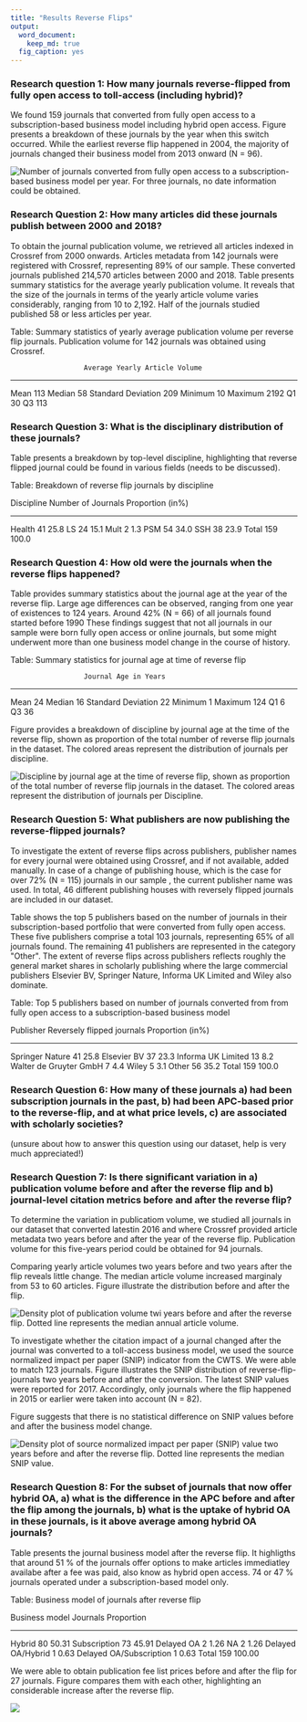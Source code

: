 ```yaml
---
title: "Results Reverse Flips"
output:
  word_document: 
    keep_md: true
  fig_caption: yes
---
```






### Research question 1: How many journals reverse-flipped from fully open access to toll-access (including hybrid)? 

We found 159 journals that converted from fully open access to a subscription-based business model including hybrid open access. Figure presents a breakdown of these journals by the year when this switch occurred. While the earliest reverse flip happened in 2004, the majority of journals changed their business model from 2013 onward (N = 96).


![Number of journals converted from fully open access to a subscription-based business model per year. For three journals, no date information could be obtained.](results_files/figure-docx/time-1.png)

### Research Question 2: How many articles did these journals publish between 2000 and 2018?



To obtain the journal publication volume, we retrieved all articles indexed in Crossref from 2000 onwards. Articles metadata from 142 journals were registered with Crossref, representing 89% of our sample. These converted journals published 214,570 articles between 2000 and 2018. Table presents summary statistics for the average yearly publication volume. It reveals that the size of the journals in terms of the yearly article volume varies considerably, ranging from 10 to 2,192. Half of the journals studied published 58 or less articles per year. 


Table: Summary statistics of yearly average publication volume per reverse flip journals. Publication volume for 142 journals was obtained using Crossref.

                      Average Yearly Article Volume
-------------------  ------------------------------
Mean                                            113
Median                                           58
Standard Deviation                              209
Minimum                                          10
Maximum                                        2192
Q1                                               30
Q3                                              113

### Research Question 3: What is the disciplinary distribution of these journals? 



Table presents a breakdown by top-level discipline, highlighting that reverse flipped journal could be found in various fields (needs to be discussed).


Table: Breakdown of reverse flip journals by discipline

Discipline    Number of Journals   Proportion (in%)
-----------  -------------------  -----------------
Health                        41               25.8
LS                            24               15.1
Mult                           2                1.3
PSM                           54               34.0
SSH                           38               23.9
Total                        159              100.0



### Research Question 4: How old were the journals when the reverse flips happened?

Table provides summary statistics about the journal age at the year of the reverse flip. Large age differences can be observed, ranging from one year of existences to 124 years. Around 42% (N = 66) of all journals found started before 1990 These findings suggest that not all journals in our sample were born fully open access or online journals, but some might underwent more than one business model change in the course of history.


Table: Summary statistics for journal age at time of reverse flip

                      Journal Age in Years
-------------------  ---------------------
Mean                                    24
Median                                  16
Standard Deviation                      22
Minimum                                  1
Maximum                                124
Q1                                       6
Q3                                      36

Figure provides a breakdown of discipline by journal age at the time of the reverse flip, shown as proportion of the total number of reverse flip journals in the dataset. The colored areas represent the distribution of journals per discipline. 


![Discipline by journal age at the time of reverse flip, shown as proportion of the total number of reverse flip journals in the dataset. The colored areas represent the distribution of journals per Discipline.](results_files/figure-docx/unnamed-chunk-8-1.png)

### Research Question 5: What publishers are now publishing the reverse-flipped journals?



To investigate the extent of reverse flips across publishers, publisher names for every journal were obtained using Crossref, and if not available, added manually. In case of a change of publishing house, which is the case for over 72% (N = 115) journals in our sample , the current publisher name was used. In total, 46 different publishing houses with reversely flipped journals are included in our dataset. 

Table shows the top 5 publishers based on the number of journals in their subscription-based portfolio that were converted from fully open access. These five publishers comprise a total 103 journals, representing 65% of all journals found. The remaining 41 publishers are represented in the category "Other". The extent of reverse flips across publishers reflects roughly the general market shares in scholarly publishing  where the large commercial publishers Elsevier BV, Springer Nature, Informa UK Limited and Wiley also dominate.


Table: Top 5 publishers based on number of journals converted from from fully open access to a subscription-based business model

Publisher                 Reversely flipped journals   Proportion (in%)
-----------------------  ---------------------------  -----------------
Springer Nature                                   41               25.8
Elsevier BV                                       37               23.3
Informa UK Limited                                13                8.2
Walter de Gruyter GmbH                             7                4.4
Wiley                                              5                3.1
Other                                             56               35.2
Total                                            159              100.0

### Research Question 6: How many of these journals a) had been subscription journals in the past, b) had been APC-based prior to the reverse-flip, and at what price levels, c) are associated with scholarly societies?

(unsure about how to answer this question using our dataset, help is very much appreciated!)

### Research Question 7:  Is there significant variation in  a) publication volume before and after the reverse flip and b) journal-level citation metrics before and after the reverse flip?




To determine the variation in publicatiom volume, we studied all journals in our dataset that converted latestin 2016 and where Crossref provided article metadata two years before and after the year of the reverse flip. Publication volume for this five-years period could be obtained for 94 journals.

Comparing yearly article volumes two years before and two years after the flip reveals little change. The median article volume  increased marginaly from 53 to 60 articles. Figure illustrate the distribution before and after the flip.

![Density plot of publication volume twi years before and after the reverse flip. Dotted line represents the median annual article volume.](results_files/figure-docx/unnamed-chunk-12-1.png)



To investigate whether the citation impact of a journal changed after the journal was converted to a toll-access business model, we used the source normalized impact per paper (SNIP) indicator from the CWTS. We were able to match 123 journals. Figure illustrates the SNIP distribution of reverse-flip-journals two years before and after the conversion. The latest SNIP values were reported for 2017. Accordingly, only journals where the flip happened in 2015 or earlier were taken into account (N = 82).

Figure suggests that there is no statistical difference on SNIP values before and after the business model change. 

![Density plot of source normalized impact per paper (SNIP) value two years before and after the reverse flip. Dotted line represents the median SNIP value.](results_files/figure-docx/unnamed-chunk-14-1.png)

### Research Question 8: For the subset of journals that now offer hybrid OA, a) what is the difference in the APC before and after the flip among the journals, b) what is the uptake of hybrid OA in these journals, is it above average among hybrid OA journals? 

Table presents the journal business model after the reverse flip. It highligths that around 51 % of the journals offer options to make articles immediatley availabe after a fee was paid, also know as hybrid open access. 74  or 47 % journals operated under a subscription-based model only.


Table: Business model of journals after reverse flip

Business model             Journals   Proportion
------------------------  ---------  -----------
Hybrid                           80        50.31
Subscription                     73        45.91
Delayed OA                        2         1.26
NA                                2         1.26
Delayed OA/Hybrid                 1         0.63
Delayed OA/Subscription           1         0.63
Total                           159       100.00




We were able to obtain publication fee list prices before and after the flip for 27 journals. Figure compares them with each other, highlighting an considerable increase after the reverse flip.  


![](results_files/figure-docx/unnamed-chunk-17-1.png)<!-- -->
